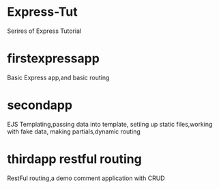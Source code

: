 # Express-Tut
Serires of Express Tutorial
# firstexpressapp
Basic Express app,and basic routing
# secondapp
EJS Templating,passing data into template, setiing up static files,working with fake data, making partials,dynamic routing
# thirdapp restful routing
RestFul routing,a demo comment application with CRUD
